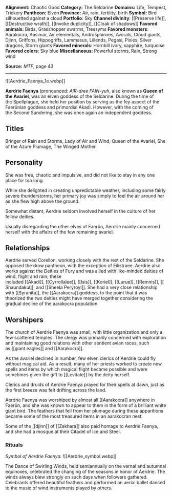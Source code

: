 
**Alignment:** Chaotic Good
**Category:** The Seldarine
**Domains:** Life, Tempest, Trickery
**Pantheon:** Elven
**Province:** Air, rain, fertility, birth
**Symbol:** Bird silhouetted against a cloud
**Portfolio**: Sky
**Channel divinity**: [[Preserve life]], [[Destructive wrath]], [[Invoke duplicity]], [[Cloak of shadows]]
**Favored animals**: Birds, Grasshopper swarms, Tressyms
**Favored monsters**: Aarakocra, Aasimar, Air elementals, Androsphinxes, Avorals, Cloud giants, Djinn, Griffons, Hippogriffs, Lammasus, Lillends, Pegasi, Pixies, Silver dragons, Storm giants
**Favored minerals**: Hornbill ivory, sapphire, turquoise
**Favored colors**: Sky blue
**Miscellaneous**: Powerful storms, Rain, Strong wind

**Source:** _MTF_, page 43

---
![[Aerdrie_Faenya_1e.webp]]

**Aerdrie Faenya** (pronounced: _AIR-dree FAIN-yuh_, also known as **Queen of the Avariel**, was an elven goddess of the Seldarine. During the time of the Spellplague, she held her position by serving as the fey aspect of the Faerûnian goddess and primordial Akadi. However, with the coming of the Second Sundering, she was once again an independent goddess.

## Titles
Bringer of Rain and Storms, Lady of Air and Wind, Queen of the Avariel, She of the Azure Plumage, The Winged Mother.

## Personality

She was free, chaotic and impulsive, and did not like to stay in any one place for too long.

While she delighted in creating unpredictable weather, including some fairly severe thunderstorms, her primary joy was simply to feel the air around her as she flew high above the ground.

Somewhat distant, Aerdrie seldom involved herself in the culture of her fellow deities.

Usually disregarding the other elves of Faerûn, Aerdrie mainly concerned herself with the affairs of the few remaining avariel.

## Relationships

Aerdrie served Corellon, working closely with the rest of the Seldarine. She opposed the drow pantheon, with the exception of Eilistraee. Aerdrie also works against the Deities of Fury and was allied with like-minded deities of wind, flight and rain; these included [[Akadi]], [[Cyrrollalee]], [[Isis]], [[Koriel]], [[Lurue]], [[Remnis]], [[Shaundakul]], and [[Sheela Peryroyl]]. She had a very close relationship with [[Syranita]], the [[Aarakocra]] goddess, to the point that it was theorized the two deities might have merged together considering the gradual decline of the aarakocra population.

## Worshipers

The church of Aerdrie Faenya was small, with little organization and only a few scattered temples. The clergy was primarily concerned with exploration and maintaining good relations with other sentient avian races, such as [[giant eagles]] and [[Aarakocra]].

As the avariel declined in number, few elven clerics of Aerdrie could fly without magical aid. As a result, many of her priests worked to create new spells and items by which magical flight became possible and were sometimes given the gift to [[Levitate]] by the deity herself.

Clerics and druids of Aerdrie Faenya prayed for their spells at dawn, just as the first breeze was felt drifting across the land.

Aerdrie Faenya was worshiped by almost all [[Aarakocra]] anywhere in Faerûn, and she was known to appear to them in the form of a brilliant white giant bird. The feathers that fell from her plumage during these apparitions became some of the most treasured items in an aarakocran nest.

Some of the [[djinn]] of [[Zakhara]] also paid homage to Aerdrie Faenya, and she had a mosque at their Citadel of Ice and Steel.

### Rituals

_Symbol of Aerdrie Faenya._
![[Aerdrie_symbol.webp]]

The Dance of Swirling Winds, held semiannually on the vernal and autumnal equinoxes, celebrated the changing of the seasons in honor of Aerdrie. The winds always blew strongly on such days when followers gathered. Celebrants offered beautiful feathers and performed an aerial ballet danced to the music of wind instruments played by others.